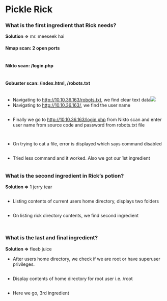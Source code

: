 # Pickle Rick

### What is the first ingredient that Rick needs?

**Solution =>** mr. meeseek hai

#### Nmap scan: 2 open ports

<figure><img src="../.gitbook/assets/image (8) (1).png" alt=""><figcaption></figcaption></figure>

#### Nikto scan: /login.php

<figure><img src="../.gitbook/assets/image (9) (1).png" alt=""><figcaption></figcaption></figure>

#### Gobuster scan: /index.html, /robots.txt

<figure><img src="../.gitbook/assets/image (10) (1).png" alt=""><figcaption></figcaption></figure>

* Navigating to http://10.10.36.163/robots.txt, we find clear text data![](<../.gitbook/assets/image (11) (1).png>)
* Navigating to http://10.10.36.163/, we find the user name

<figure><img src="../.gitbook/assets/image (12) (1).png" alt=""><figcaption></figcaption></figure>

* Finally we go to http://10.10.36.163/login.php from Nikto scan and enter user name from source code and password from robots.txt file

<figure><img src="../.gitbook/assets/image (13) (1).png" alt=""><figcaption></figcaption></figure>

<figure><img src="../.gitbook/assets/image (14) (1).png" alt=""><figcaption></figcaption></figure>

* On trying to cat a file, error is displayed which says command disabled

<figure><img src="../.gitbook/assets/image (15) (1).png" alt=""><figcaption></figcaption></figure>

* Tried less command and it worked. Also we got our 1st ingredient

<figure><img src="../.gitbook/assets/image (16) (1).png" alt=""><figcaption></figcaption></figure>

### What is the second ingredient in Rick’s potion?

**Solution =>** 1 jerry tear

<figure><img src="../.gitbook/assets/image (17) (1).png" alt=""><figcaption></figcaption></figure>

* Listing contents of current users home directory, displays two folders

<figure><img src="../.gitbook/assets/image (18) (1).png" alt=""><figcaption></figcaption></figure>

* On listing rick directory contents, we find second ingredient

<figure><img src="../.gitbook/assets/image (19) (1).png" alt=""><figcaption></figcaption></figure>

<figure><img src="../.gitbook/assets/image (20) (1).png" alt=""><figcaption></figcaption></figure>

### What is the last and final ingredient?

**Solution =>** fleeb juice

* After users home directory, we check if we are root or have superuser privileges.

<figure><img src="../.gitbook/assets/image (21) (1).png" alt=""><figcaption></figcaption></figure>

* Display contents of home directory for root user i.e. /root

<figure><img src="../.gitbook/assets/image (22) (1).png" alt=""><figcaption></figcaption></figure>

* Here we go, 3rd ingredient

<figure><img src="../.gitbook/assets/image (23).png" alt=""><figcaption></figcaption></figure>
